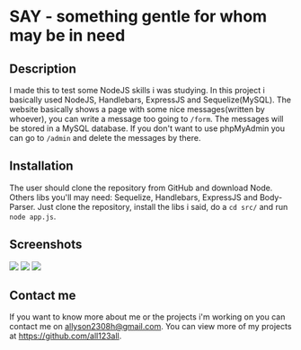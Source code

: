 # SAY - something gentle for whom may be in need 

  ## Description 
  I made this to test some NodeJS skills i was studying. In this project i basically used NodeJS, Handlebars, ExpressJS and Sequelize(MySQL).
  The website basically shows a page with some nice messages(written by whoever), you can write a message too going to `/form`. The messages will be stored in a       MySQL database. If you don't want to use phpMyAdmin you can go to `/admin` and delete the messages by there.
  
  ## Installation 
  The user should clone the repository from GitHub and download Node. Others libs you'll may need: Sequelize, Handlebars, ExpressJS and Body-Parser.
  Just clone the repository, install the libs i said, do a `cd src/` and run `node app.js`.

  ## Screenshots
  <img src="./screenshots/index1.png">
  <img src="./screenshots/index2.png">
  <img src="./screenshots/index3.png">

  ## Contact me
  If you want to know more about me or the projects i'm working on you can contact me on allyson2308h@gmail.com. You can view more of my projects at                   https://github.com/all123all.
